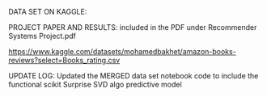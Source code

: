 DATA SET ON KAGGLE:

PROJECT PAPER AND RESULTS: included in the PDF under Recommender Systems Project.pdf

https://www.kaggle.com/datasets/mohamedbakhet/amazon-books-reviews?select=Books_rating.csv

UPDATE LOG: Updated the MERGED data set notebook code to include the functional scikit Surprise SVD algo predictive model

